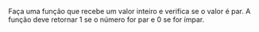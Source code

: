 Faça uma função que recebe um valor inteiro e verifica se o valor é par. A função deve retornar 1 se o número for par e 0 se for ímpar.